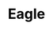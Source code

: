 ---
title: Eagle
layout: dream_interpretation/kind_single
description: Dream interpretation - animal - eagle.
js: []
css: ["css/luck/dream_interpretation/dream_interpretation.css"]
---